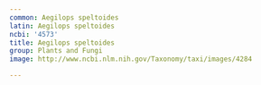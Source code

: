 ```yaml
---
common: Aegilops speltoides
latin: Aegilops speltoides
ncbi: '4573'
title: Aegilops speltoides
group: Plants and Fungi
image: http://www.ncbi.nlm.nih.gov/Taxonomy/taxi/images/4284

---
```

